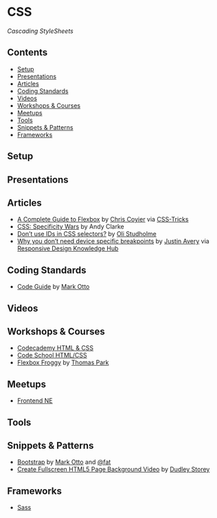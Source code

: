 # CSS

*Cascading StyleSheets*

## Contents

* [Setup](#setup)
* [Presentations](#presentations)
* [Articles](#articles)
* [Coding Standards](#coding-standards)
* [Videos](#videos)
* [Workshops & Courses](#workshops--courses)
* [Meetups](#meetups)
* [Tools](#tools)
* [Snippets & Patterns](#snippets--patterns)
* [Frameworks](#frameworks)

## Setup

## Presentations

## Articles

- [A Complete Guide to Flexbox](https://css-tricks.com/snippets/css/a-guide-to-flexbox/) by
[Chris Coyier](http://chriscoyier.net/) via [CSS-Tricks](https://css-tricks.com/)
- [CSS: Specificity Wars](https://stuffandnonsense.co.uk/archives/css_specificity_wars.html) by Andy Clarke
- [Don’t use IDs in CSS selectors?](http://oli.jp/2011/ids/) by [Oli Studholme](http://oli.jp/)
- [Why you don’t need device specific breakpoints](https://responsivedesign.is/articles/why-you-dont-need-device-specific-breakpoints)
by [Justin Avery](https://surfthedream.com.au/) via
[Responsive Design Knowledge Hub](https://responsivedesign.is/)

## Coding Standards

- [Code Guide](http://codeguide.co/) by [Mark Otto](http://markdotto.com/)

## Videos

## Workshops & Courses

- [Codecademy HTML & CSS](https://www.codecademy.com/learn/web)
- [Code School HTML/CSS](https://www.codeschool.com/paths/html-css)
- [Flexbox Froggy](http://flexboxfroggy.com/) by [Thomas Park](http://thomaspark.co/)

## Meetups

- [Frontend NE](https://frontendne.co.uk/)

## Tools

## Snippets & Patterns

- [Bootstrap](http://getbootstrap.com/) by [Mark Otto](http://markdotto.com/) and
[@fat](https://twitter.com/fat)
- [Create Fullscreen HTML5 Page Background Video](http://thenewcode.com/777/Create-Fullscreen-HTML5-Page-Background-Video)
by [Dudley Storey](http://thenewcode.com/)

## Frameworks

- [Sass](Sass.md)
